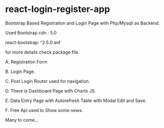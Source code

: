 # react-login-register-app

Bootstrap Based Registration and Login Page with Php/Mysqli as Backend.

Used Bootstrap cdn : 5.0

react-bootstrap: ^2.5.0 anf

for more details check package file.

A. Registration Form

B. Login Page.

C. Post Login Router used for navigation.

D. There is Dashboard Page with Charts JS.

E. Data Entry Page with Autorefresh Table with Modal Edit and Save.

F. Free Api used to Show some news.

Many to come... 
